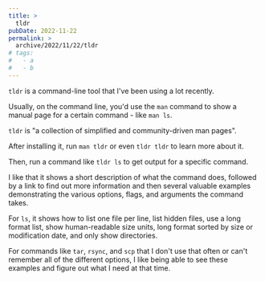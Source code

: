 ```yaml
---
title: >
  tldr
pubDate: 2022-11-22
permalink: >
  archive/2022/11/22/tldr
# tags:
#   - a
#   - b
---
```


`tldr` is a command-line tool that I've been using a lot recently.

Usually, on the command line, you'd use the `man` command to show a manual page for a certain command - like `man ls`.

`tldr` is "a collection of simplified and community-driven man pages".

After installing it, run `man tldr` or even `tldr tldr` to learn more about it.

Then, run a command like `tldr ls` to get output for a specific command.

I like that it shows a short description of what the command does, followed by a link to find out more information and then several valuable examples demonstrating the various options, flags, and arguments the command takes.

For `ls`, it shows how to list one file per line, list hidden files, use a long format list, show human-readable size units, long format sorted by size or modification date, and only show directories.

For commands like `tar`, `rsync`, and `scp` that I don't use that often or can't remember all of the different options, I like being able to see these examples and figure out what I need at that time.
